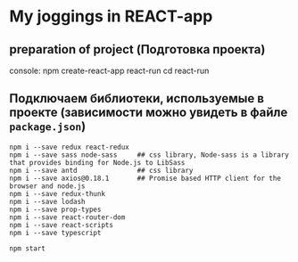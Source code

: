 # My joggings in REACT-app

##  preparation of project (Подготовка проекта)

console:
	npm create-react-app react-run
	cd react-run

## Подключаем библиотеки, используемые в проекте (зависимости можно увидеть в файле `package.json`)
	npm i --save redux react-redux	
	npm i --save sass node-sass 	## css library, Node-sass is a library that provides binding for Node.js to LibSass
	npm i --save antd				## css library
	npm i --save axios@0.18.1		## Promise based HTTP client for the browser and node.js
    npm i --save redux-thunk
	npm i --save lodash
	npm i --save prop-types
	npm i --save react-router-dom
	npm i --save react-scripts
	npm i --save typescript

	npm start
